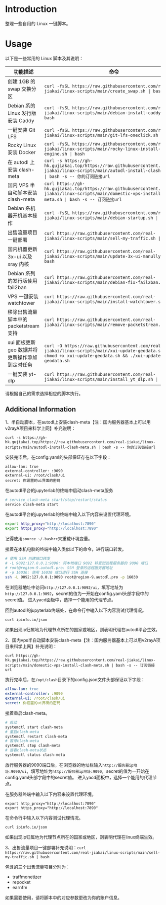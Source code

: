 # Introduction

整理一些自用的 Linux 一键脚本。

# Usage

以下是一些常用的 Linux 脚本及其说明：

| 功能描述                                         | 命令                                                                                                                   |
|--------------------------------------------------|------------------------------------------------------------------------------------------------------------------------|
| 创建 1GB 的 swap 交换分区                         | `curl -fsSL https://raw.githubusercontent.com/real-jiakai/linux-scripts/main/create_swap.sh \| bash`                    |
| Debian 系的 Linux 发行版安装 Caddy               | `curl -fsSL https://raw.githubusercontent.com/real-jiakai/linux-scripts/main/debian-install-caddy.sh \| bash`           |
| 一键安装 Git LFS                                 | `curl -fsSL https://raw.githubusercontent.com/real-jiakai/linux-scripts/main/git-lfs-oneclick.sh \| bash`               |
| Rocky Linux 安装 Docker                          | `curl -fsSL https://raw.githubusercontent.com/real-jiakai/linux-scripts/main/rocky-linux-install-docker-engine.sh \| bash` |
| 在 autodl 上安装 clash-meta                      | `curl -s https://gh-hk.gujiakai.top/https://raw.githubusercontent.com/real-jiakai/linux-scripts/main/autodl-install-clash-meta.sh \| bash -s -- 你的订阅链接url` |
| 国内 VPS 半自动脚本安装 clash-meta               | `curl https://gh-hk.gujiakai.top/https://raw.githubusercontent.com/real-jiakai/linux-scripts/main/domestic-vps-install-clash-meta.sh \| bash -s -- 订阅链接url` |
| Debian 系机器开机基本操作                         | `curl -fsSL https://raw.githubusercontent.com/real-jiakai/linux-scripts/main/debian-startup.sh \| bash`                |
| 出售流量项目一键部署                              | `curl https://raw.githubusercontent.com/real-jiakai/linux-scripts/main/sell-my-traffic.sh \| bash`                     |
| 国内机器更新 3x-ui 以及 xray 内核                 | `curl https://raw.githubusercontent.com/real-jiakai/linux-scripts/main/update-3x-ui-manully.sh \| bash`                |
| Debian 系列的发行版使用 fail2ban                  | `curl https://raw.githubusercontent.com/real-jiakai/linux-scripts/main/debian-fix-fail2ban.sh \| bash`                 |
| VPS 一键安装 watchtower                          | `curl https://raw.githubusercontent.com/real-jiakai/linux-scripts/main/install-watchtower.sh \| bash`                   |
| 移除出售流量脚本中的 packetstream 支持            | `curl https://raw.githubusercontent.com/real-jiakai/linux-scripts/main/remove-packetstream.sh \| bash`                  |
| xui 面板更新 geo 数据并将更新操作添加到定时任务   | `curl -O https://raw.githubusercontent.com/real-jiakai/linux-scripts/main/xui-update-geodata.sh && chmod +x xui-update-geodata.sh && ./xui-update-geodata.sh` |
| 一键安装 yt-dlp                                  | `curl https://raw.githubusercontent.com/real-jiakai/linux-scripts/main/install_yt_dlp.sh \| sh`                        |

请根据自己的需求选择相应的脚本执行。

## Additional Information 

1、半自动脚本，在autodl上安装clash-meta【注：国内服务器基本上可以用v2rayA项目来科学上网】补充说明：

`curl -s https://gh-hk.gujiakai.top/https://raw.githubusercontent.com/real-jiakai/linux-scripts/main/autodl-install-clash-meta.sh | bash -s -- 你的订阅链接url`

安装完毕后，在config.yaml的头部保证存在以下字段：

```
allow-lan: true
external-controller: :9090
external-ui: /root/clash/ui
secret: 你设置的ui界面的密码
```

在autodl平台的jupyterlab的终端中启动clash-meta服务

```bash
# service clash-meta start/stop/restart/status
service clash-meta start
```

在autodl平台的jupyterlab的终端中输入以下内容来设置代理环境。

```bash
export http_proxy="http://localhost:7890"
export https_proxy="http://localhost:7890"
```

记得使用`source ~/.bashrc`来重载环境变量。

接着在本机电脑的终端中输入类似以下的命令，进行端口转发。

```bash
# 使用 SSH 创建端口转发
# -L 9092:127.0.0.1:9090: 将本地端口 9092 转发到远程服务器的 9090 端口
# root@region-9.autodl.pro: SSH 登录的远程服务器地址
# -p 16030: 使用 16030 端口进行 SSH 连接
ssh -L 9092:127.0.0.1:9090 root@region-9.autodl.pro -p 16030
```

在浏览器地址中访问`http://127.0.0.1:9092/ui`，填写地址为`http://127.0.0.1:9092`，secret的值为一开始在config.yaml头部字段中的secret值。
进入yacd面板中，选择一个能用的代理节点。

回到autodl的jupyterlab终端处，在命令行中输入以下内容测试代理情况。

```bash
curl ipinfo.io/json
```

如果出现ip归属地为代理节点所在的国家或地区，则表明代理在autodl平台生效。

2、国内vps半自动脚本安装clash-meta【注：国内服务器基本上可以用v2rayA项目来科学上网】补充说明：

`curl https://gh-hk.gujiakai.top/https://raw.githubusercontent.com/real-jiakai/linux-scripts/main/domestic-vps-install-clash-meta.sh | bash -s -- 订阅链接url`

执行完毕后，在`/opt/clash`目录下的config.json文件头部保证以下字段：

```yaml
allow-lan: true
external-controller: :9090
external-ui: /root/clash/ui
secret: 你设置的ui界面的密码
```

接着重启clash-meta。

```bash
# 启动
systemctl start clash-meta 
# 重启clash-meta
systemctl restart clash-meta
# 暂停clash-meta
systemctl stop clash-meta
# 查看clash-meta状态
systemctl status clash-meta
```

放行服务器的9090端口后，在浏览器的地址栏输入`http://服务器ip地址:9090/ui`，填写地址为`http://服务器ip地址:9090`，secret的值为一开始在config.yaml头部字段中的secret值。 
进入yacd面板中，选择一个能用的代理节点。

在服务器终端中输入以下内容来设置代理环境。

```
export http_proxy="http://localhost:7890"
export https_proxy="http://localhost:7890"
```

在命令行中输入以下内容测试代理情况。

```
curl ipinfo.io/json
```

如果出现ip归属地为代理节点所在的国家或地区，则表明代理在linux终端生效。

3、出售流量项目一键部署补充说明：`curl https://raw.githubusercontent.com/real-jiakai/linux-scripts/main/sell-my-traffic.sh | bash`

包含的三个出售流量项目分别为：

- traffmonetizer
- repocket
- earnfm

如果需要使用，请将脚本中的对应参数更改为你的账户信息。

